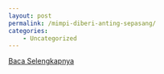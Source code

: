 ```yaml
---
layout: post
permalink: /mimpi-diberi-anting-sepasang/
categories:
    - Uncategorized
---
```


[Baca Selengkapnya](/10)